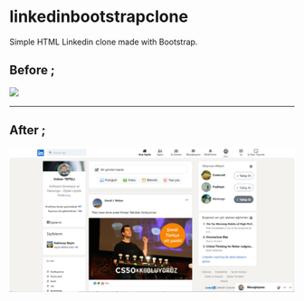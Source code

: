 # linkedinbootstrapclone
Simple HTML Linkedin clone made with Bootstrap.

## Before ;
<img src = "./image/brokenlinkedin.gif">
<hr>

## After ;
<img src = "./image/after.png">